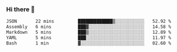 ### Hi there 👋

<!--
**WShiBin/WShiBin** is a ✨ _special_ ✨ repository because its `README.md` (this file) appears on your GitHub profile.

Here are some ideas to get you started:

- 🔭 I’m currently working on ...
- 🌱 I’m currently learning ...
- 👯 I’m looking to collaborate on ...
- 🤔 I’m looking for help with ...
- 💬 Ask me about ...
- 📫 How to reach me: ...
- 😄 Pronouns: ...
- ⚡ Fun fact: ...
-->

<!--START_SECTION:waka-->

```txt
JSON       22 mins         █████████████▒░░░░░░░░░░░   52.92 %
Assembly   6 mins          ███▓░░░░░░░░░░░░░░░░░░░░░   14.58 %
Markdown   5 mins          ███▒░░░░░░░░░░░░░░░░░░░░░   12.89 %
YAML       5 mins          ███░░░░░░░░░░░░░░░░░░░░░░   11.97 %
Bash       1 min           ▓░░░░░░░░░░░░░░░░░░░░░░░░   02.60 %
```

<!--END_SECTION:waka-->
